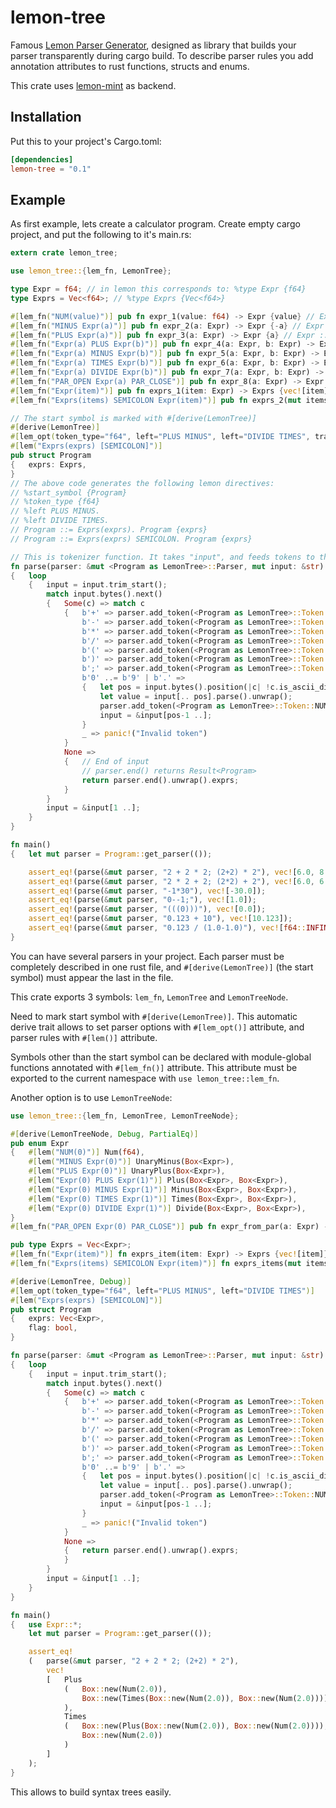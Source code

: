 # lemon-tree
Famous [Lemon Parser Generator](https://www.hwaci.com/sw/lemon/), designed as library that builds your parser transparently during cargo build. To describe parser rules you add annotation attributes to rust functions, structs and enums.

This crate uses [lemon-mint](https://crates.io/crates/lemon-mint) as backend.

## Installation

Put this to your project's Cargo.toml:

```toml
[dependencies]
lemon-tree = "0.1"
```

## Example

As first example, lets create a calculator program. Create empty cargo project, and put the following to it's main.rs:

```rust
extern crate lemon_tree;

use lemon_tree::{lem_fn, LemonTree};

type Expr = f64; // in lemon this corresponds to: %type Expr {f64}
type Exprs = Vec<f64>; // %type Exprs {Vec<f64>}

#[lem_fn("NUM(value)")] pub fn expr_1(value: f64) -> Expr {value} // Expr ::= NUM(value). value
#[lem_fn("MINUS Expr(a)")] pub fn expr_2(a: Expr) -> Expr {-a} // Expr ::= MINUS Expr(a). -a
#[lem_fn("PLUS Expr(a)")] pub fn expr_3(a: Expr) -> Expr {a} // Expr ::= PLUS Expr(a). a
#[lem_fn("Expr(a) PLUS Expr(b)")] pub fn expr_4(a: Expr, b: Expr) -> Expr {a + b} // Expr ::= Expr(a) PLUS Expr(b). a + b
#[lem_fn("Expr(a) MINUS Expr(b)")] pub fn expr_5(a: Expr, b: Expr) -> Expr {a - b} // Expr ::= Expr(a) MINUS Expr(b). a - b
#[lem_fn("Expr(a) TIMES Expr(b)")] pub fn expr_6(a: Expr, b: Expr) -> Expr {a * b} // Expr ::= Expr(a) TIMES Expr(b). a * b
#[lem_fn("Expr(a) DIVIDE Expr(b)")] pub fn expr_7(a: Expr, b: Expr) -> Expr {a / b} // Expr ::= Expr(a) DIVIDE Expr(b). a / b
#[lem_fn("PAR_OPEN Expr(a) PAR_CLOSE")] pub fn expr_8(a: Expr) -> Expr {a} // Expr ::= PAR_OPEN Expr(a) PAR_CLOSE. a
#[lem_fn("Expr(item)")] pub fn exprs_1(item: Expr) -> Exprs {vec![item]} // Exprs ::= Expr(item). vec![item]
#[lem_fn("Exprs(items) SEMICOLON Expr(item)")] pub fn exprs_2(mut items: Exprs, item: Expr) -> Exprs {items.push(item); items} // Exprs ::= Exprs(items) SEMICOLON Expr(item). items.push(item); items

// The start symbol is marked with #[derive(LemonTree)]
#[derive(LemonTree)]
#[lem_opt(token_type="f64", left="PLUS MINUS", left="DIVIDE TIMES", trace=">>")]
#[lem("Exprs(exprs) [SEMICOLON]")]
pub struct Program
{	exprs: Exprs,
}
// The above code generates the following lemon directives:
// %start_symbol {Program}
// %token_type {f64}
// %left PLUS MINUS.
// %left DIVIDE TIMES.
// Program ::= Exprs(exprs). Program {exprs}
// Program ::= Exprs(exprs) SEMICOLON. Program {exprs}

// This is tokenizer function. It takes "input", and feeds tokens to the "parser".
fn parse(parser: &mut <Program as LemonTree>::Parser, mut input: &str) -> Exprs
{	loop
	{	input = input.trim_start();
		match input.bytes().next()
		{	Some(c) => match c
			{	b'+' => parser.add_token(<Program as LemonTree>::Token::PLUS, 0.0).unwrap(),
				b'-' => parser.add_token(<Program as LemonTree>::Token::MINUS, 0.0).unwrap(),
				b'*' => parser.add_token(<Program as LemonTree>::Token::TIMES, 0.0).unwrap(),
				b'/' => parser.add_token(<Program as LemonTree>::Token::DIVIDE, 0.0).unwrap(),
				b'(' => parser.add_token(<Program as LemonTree>::Token::PAR_OPEN, 0.0).unwrap(),
				b')' => parser.add_token(<Program as LemonTree>::Token::PAR_CLOSE, 0.0).unwrap(),
				b';' => parser.add_token(<Program as LemonTree>::Token::SEMICOLON, 0.0).unwrap(),
				b'0' ..= b'9' | b'.' =>
				{	let pos = input.bytes().position(|c| !c.is_ascii_digit() && c!=b'.').unwrap_or(input.len());
					let value = input[.. pos].parse().unwrap();
					parser.add_token(<Program as LemonTree>::Token::NUM, value).unwrap();
					input = &input[pos-1 ..];
				}
				_ => panic!("Invalid token")
			}
			None =>
			{	// End of input
				// parser.end() returns Result<Program>
				return parser.end().unwrap().exprs;
			}
		}
		input = &input[1 ..];
	}
}

fn main()
{	let mut parser = Program::get_parser(());

	assert_eq!(parse(&mut parser, "2 + 2 * 2; (2+2) * 2"), vec![6.0, 8.0]);
	assert_eq!(parse(&mut parser, "2 * 2 + 2; (2*2) + 2"), vec![6.0, 6.0]);
	assert_eq!(parse(&mut parser, "-1*30"), vec![-30.0]);
	assert_eq!(parse(&mut parser, "0--1;"), vec![1.0]);
	assert_eq!(parse(&mut parser, "(((0)))"), vec![0.0]);
	assert_eq!(parse(&mut parser, "0.123 + 10"), vec![10.123]);
	assert_eq!(parse(&mut parser, "0.123 / (1.0-1.0)"), vec![f64::INFINITY]);
}
```

You can have several parsers in your project. Each parser must be completely described in one rust file, and `#[derive(LemonTree)]` (the start symbol) must appear the last in the file.

This crate exports 3 symbols: `lem_fn`, `LemonTree` and `LemonTreeNode`.

Need to mark start symbol with `#[derive(LemonTree)]`. This automatic derive trait allows to set parser options with `#[lem_opt()]` attribute, and parser rules with `#[lem()]` attribute.

Symbols other than the start symbol can be declared with module-global functions annotated with `#[lem_fn()]` attribute. This attribute must be exported to the current namespace with `use lemon_tree::lem_fn`.

Another option is to use `LemonTreeNode`:

```rust
use lemon_tree::{lem_fn, LemonTree, LemonTreeNode};

#[derive(LemonTreeNode, Debug, PartialEq)]
pub enum Expr
{	#[lem("NUM(0)")] Num(f64),
	#[lem("MINUS Expr(0)")] UnaryMinus(Box<Expr>),
	#[lem("PLUS Expr(0)")] UnaryPlus(Box<Expr>),
	#[lem("Expr(0) PLUS Expr(1)")] Plus(Box<Expr>, Box<Expr>),
	#[lem("Expr(0) MINUS Expr(1)")] Minus(Box<Expr>, Box<Expr>),
	#[lem("Expr(0) TIMES Expr(1)")] Times(Box<Expr>, Box<Expr>),
	#[lem("Expr(0) DIVIDE Expr(1)")] Divide(Box<Expr>, Box<Expr>),
}
#[lem_fn("PAR_OPEN Expr(0) PAR_CLOSE")] pub fn expr_from_par(a: Expr) -> Expr {a}

pub type Exprs = Vec<Expr>;
#[lem_fn("Expr(item)")] fn exprs_item(item: Expr) -> Exprs {vec![item]}
#[lem_fn("Exprs(items) SEMICOLON Expr(item)")] fn exprs_items(mut items: Exprs, item: Expr) -> Exprs {items.push(item); items}

#[derive(LemonTree, Debug)]
#[lem_opt(token_type="f64", left="PLUS MINUS", left="DIVIDE TIMES")]
#[lem("Exprs(exprs) [SEMICOLON]")]
pub struct Program
{	exprs: Vec<Expr>,
	flag: bool,
}

fn parse(parser: &mut <Program as LemonTree>::Parser, mut input: &str) -> Vec<Expr>
{	loop
	{	input = input.trim_start();
		match input.bytes().next()
		{	Some(c) => match c
			{	b'+' => parser.add_token(<Program as LemonTree>::Token::PLUS, 0.0).unwrap(),
				b'-' => parser.add_token(<Program as LemonTree>::Token::MINUS, 0.0).unwrap(),
				b'*' => parser.add_token(<Program as LemonTree>::Token::TIMES, 0.0).unwrap(),
				b'/' => parser.add_token(<Program as LemonTree>::Token::DIVIDE, 0.0).unwrap(),
				b'(' => parser.add_token(<Program as LemonTree>::Token::PAR_OPEN, 0.0).unwrap(),
				b')' => parser.add_token(<Program as LemonTree>::Token::PAR_CLOSE, 0.0).unwrap(),
				b';' => parser.add_token(<Program as LemonTree>::Token::SEMICOLON, 0.0).unwrap(),
				b'0' ..= b'9' | b'.' =>
				{	let pos = input.bytes().position(|c| !c.is_ascii_digit() && c!=b'.').unwrap_or(input.len());
					let value = input[.. pos].parse().unwrap();
					parser.add_token(<Program as LemonTree>::Token::NUM, value).unwrap();
					input = &input[pos-1 ..];
				}
				_ => panic!("Invalid token")
			}
			None =>
			{	return parser.end().unwrap().exprs;
			}
		}
		input = &input[1 ..];
	}
}

fn main()
{	use Expr::*;
	let mut parser = Program::get_parser(());

	assert_eq!
	(	parse(&mut parser, "2 + 2 * 2; (2+2) * 2"),
		vec!
		[	Plus
			(	Box::new(Num(2.0)),
				Box::new(Times(Box::new(Num(2.0)), Box::new(Num(2.0))))
            ),
            Times
			(	Box::new(Plus(Box::new(Num(2.0)), Box::new(Num(2.0)))),
				Box::new(Num(2.0))
			)
		]
	);
}
```

This allows to build syntax trees easily.
